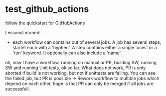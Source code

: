 # test_github_actions
follow the quickstart for GitHubActions

LessonsLearned:
- each workflow can contains out of several jobs. A job has several steps, startet each with a 'hyphen'. A step contains either a single 'uses' or a 'run' keyword. It optionally can also include a 'name'.

 ok, now I have a workflow, running on manual or PR, building SW, running SW and running Unit tests, ok so far. What does not work, PR is only aborted if build is not working, but not if unittests are failing.
 You can see the failed job, but PR is possible -> Rework workflow to multible jobs which depend on each other, hope is that PR can only be merged if all jobs are successfull.
